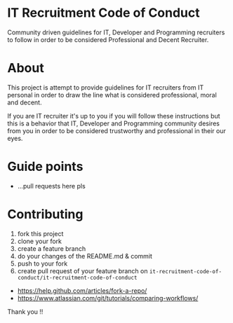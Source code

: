 # IT Recruitment Code of Conduct

Community driven guidelines for IT, Developer and Programming recruiters
to follow in order to be considered Professional and Decent Recruiter.

# About

This project is attempt to provide guidelines for IT recruiters
from IT personal in order to draw the line what is considered
professional, moral and decent.

If you are IT recruiter it's up to you if you will follow these instructions but
this is a behavior that IT, Developer and Programming community desires from you
in order to be considered trustworthy and professional in their our
eyes.

# Guide points

* ...pull requests here pls

# Contributing

1. fork this project
2. clone your fork
3. create a feature branch
4. do your changes of the README.md & commit
5. push to your fork
6. create pull request of your feature branch on `it-recruitment-code-of-conduct/it-recruitment-code-of-conduct`

* https://help.github.com/articles/fork-a-repo/
* https://www.atlassian.com/git/tutorials/comparing-workflows/

Thank you !!

